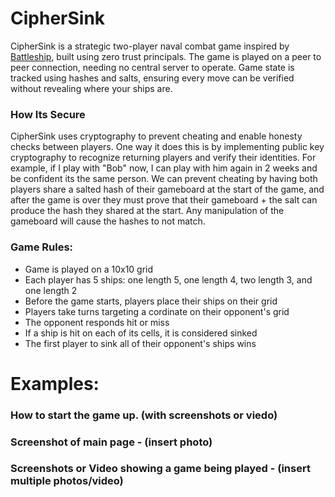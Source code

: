 # CipherSink
CipherSink is a strategic two-player naval combat game inspired by [Battleship](https://en.wikipedia.org/wiki/Battleship_(game)), built using zero trust principals. The game is played on a peer to peer connection, needing no central server to operate. Game state is tracked using hashes and salts, ensuring every move can be verified without revealing where your ships are.

### How Its Secure
CipherSink uses cryptography to prevent cheating and enable honesty checks between players. One way it does this is by implementing public key cryptography to recognize returning players and verify their identities. For example, if I play with "Bob" now, I can play with him again in 2 weeks and be confident its the same person. We can prevent cheating by having both players share a salted hash of their gameboard at the start of the game, and after the game is over they must prove that their gameboard + the salt can produce the hash they shared at the start. Any manipulation of the gameboard will cause the hashes to not match.

### Game Rules:
 - Game is played on a 10x10 grid
 - Each player has 5 ships: one length 5, one length 4, two length 3, and one length 2
 - Before the game starts, players place their ships on their grid
 - Players take turns targeting a cordinate on their opponent's grid
 - The opponent responds hit or miss
 - If a ship is hit on each of its cells, it is considered sinked
 - The first player to sink all of their opponent's ships wins

# Examples:
### How to start the game up. (with screenshots or viedo)

### Screenshot of main page - (insert photo)

### Screenshots or Video showing a game being played - (insert multiple photos/video)

